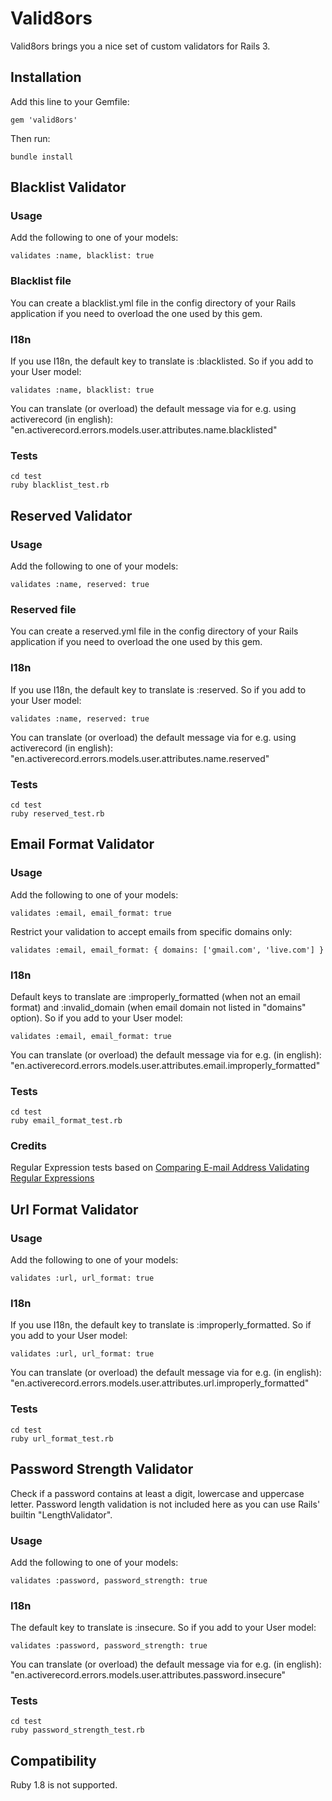 # Valid8ors

Valid8ors brings you a nice set of custom validators for Rails 3.

## Installation

Add this line to your Gemfile:

    gem 'valid8ors'

Then run:

    bundle install

## Blacklist Validator

### Usage

Add the following to one of your models:

    validates :name, blacklist: true

### Blacklist file

You can create a blacklist.yml file in the config directory of your Rails application if you need to overload the one used by this gem.

### I18n

If you use I18n, the default key to translate is :blacklisted. So if you add to your User model:

    validates :name, blacklist: true

You can translate (or overload) the default message via for e.g. using activerecord (in english): "en.activerecord.errors.models.user.attributes.name.blacklisted"

### Tests

    cd test
    ruby blacklist_test.rb

## Reserved Validator

### Usage

Add the following to one of your models:

    validates :name, reserved: true

### Reserved file

You can create a reserved.yml file in the config directory of your Rails application if you need to overload the one used by this gem.

### I18n

If you use I18n, the default key to translate is :reserved. So if you add to your User model:

    validates :name, reserved: true

You can translate (or overload) the default message via for e.g. using activerecord (in english): "en.activerecord.errors.models.user.attributes.name.reserved"

### Tests

    cd test
    ruby reserved_test.rb

## Email Format Validator

### Usage

Add the following to one of your models:

    validates :email, email_format: true

Restrict your validation to accept emails from specific domains only:

    validates :email, email_format: { domains: ['gmail.com', 'live.com'] }

### I18n

Default keys to translate are :improperly_formatted (when not an email format) and :invalid_domain (when email domain not listed in "domains" option).
So if you add to your User model:

    validates :email, email_format: true

You can translate (or overload) the default message via for e.g. (in english): "en.activerecord.errors.models.user.attributes.email.improperly_formatted"

### Tests

    cd test
    ruby email_format_test.rb

### Credits

Regular Expression tests based on [Comparing E-mail Address Validating Regular Expressions](http://fightingforalostcause.net/misc/2006/compare-email-regex.php)

## Url Format Validator

### Usage

Add the following to one of your models:

    validates :url, url_format: true

### I18n

If you use I18n, the default key to translate is :improperly_formatted. So if you add to your User model:

    validates :url, url_format: true

You can translate (or overload) the default message via for e.g. (in english): "en.activerecord.errors.models.user.attributes.url.improperly_formatted"

### Tests

    cd test
    ruby url_format_test.rb

## Password Strength Validator

Check if a password contains at least a digit, lowercase and uppercase letter.
Password length validation is not included here as you can use Rails' builtin "LengthValidator".

### Usage

Add the following to one of your models:

    validates :password, password_strength: true

### I18n

The default key to translate is :insecure. So if you add to your User model:

    validates :password, password_strength: true

You can translate (or overload) the default message via for e.g. (in english): "en.activerecord.errors.models.user.attributes.password.insecure"

### Tests

    cd test
    ruby password_strength_test.rb

## Compatibility

Ruby 1.8 is not supported.
